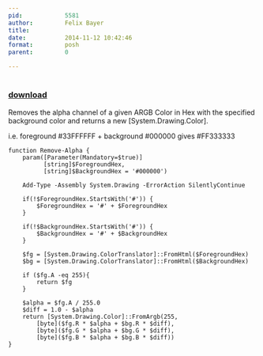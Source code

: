 ```yaml
---
pid:            5581
author:         Felix Bayer
title:          
date:           2014-11-12 10:42:46
format:         posh
parent:         0

---
```


# 

### [download](//scripts/5581.ps1)

Removes the alpha channel of a given ARGB Color in Hex with the specified background color and returns a new [System.Drawing.Color].

i.e. foreground #33FFFFFF + background #000000 gives #FF333333

```posh
function Remove-Alpha {
	param([Parameter(Mandatory=$true)]
		  [string]$ForegroundHex,
		  [string]$BackgroundHex = '#000000')
	
	Add-Type -Assembly System.Drawing -ErrorAction SilentlyContinue
	
	if(!$ForegroundHex.StartsWith('#')) {
		$ForegroundHex = '#' + $ForegroundHex
	}
	
	if(!$BackgroundHex.StartsWith('#')) {
		$BackgroundHex = '#' + $BackgroundHex
	}
	
	$fg = [System.Drawing.ColorTranslator]::FromHtml($ForegroundHex)
	$bg = [System.Drawing.ColorTranslator]::FromHtml($BackgroundHex)
	
	if ($fg.A -eq 255){
		return $fg
	}

	$alpha = $fg.A / 255.0
	$diff = 1.0 - $alpha
	return [System.Drawing.Color]::FromArgb(255,
		[byte]($fg.R * $alpha + $bg.R * $diff),
		[byte]($fg.G * $alpha + $bg.G * $diff),
		[byte]($fg.B * $alpha + $bg.B * $diff))
}
```
